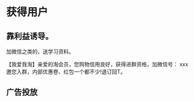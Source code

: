 # 获得用户
## 靠利益诱导。
加微信之类的，送学习资料。

【我爱我淘】亲爱的淘会员，您购物信用良好，获得进群资格，加微信号： xxx 邀您入群，内部优惠卷、红包一个都不少!退订回T。


## 广告投放


